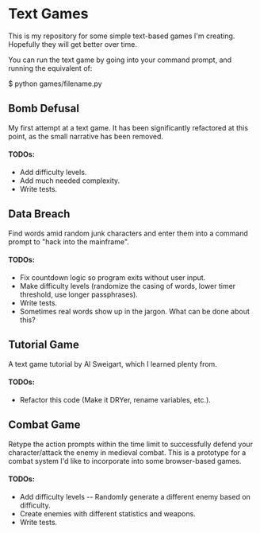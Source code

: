 # Text Games

This is my repository for some simple text-based games I'm creating. Hopefully they will get better over time.

You can run the text game by going into your command prompt, and running the equivalent of:

$ python games/filename.py

## Bomb Defusal

My first attempt at a text game. It has been significantly refactored at this point, as the small narrative has been removed.

#### TODOs:

* Add difficulty levels.
* Add much needed complexity.
* Write tests.

## Data Breach

Find words amid random junk characters and enter them into a command prompt to "hack into the mainframe".

#### TODOs:

* Fix countdown logic so program exits without user input.
* Make difficulty levels (randomize the casing of words, lower timer threshold, use longer passphrases).
* Write tests.
* Sometimes real words show up in the jargon. What can be done about this?

## Tutorial Game

A text game tutorial by Al Sweigart, which I learned plenty from.

#### TODOs:

* Refactor this code (Make it DRYer, rename variables, etc.).

## Combat Game

Retype the action prompts within the time limit to successfully defend your character/attack the enemy in medieval combat. This is a prototype for a combat system I'd like to incorporate into some browser-based games.

#### TODOs:

* Add difficulty levels -- Randomly generate a different enemy based on difficulty.
* Create enemies with different statistics and weapons.
* Write tests.
